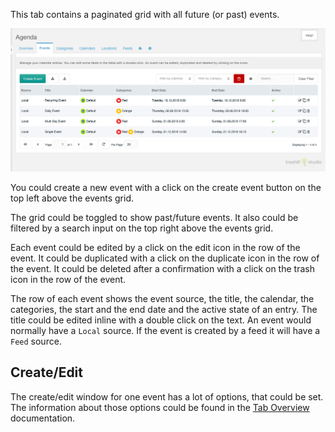 This tab contains a paginated grid with all future (or past) events.

[![](img/events.png)](img/events.png)

You could create a new event with a click on the create event button on the top
left above the events grid.

The grid could be toggled to show past/future events. It also could be
filtered by a search input on the top right above the events grid.

Each event could be edited by a click on the edit icon in the row of the event.
It could be duplicated with a click on the duplicate icon in the row of the
event. It could be deleted after a confirmation with a click on the trash icon
in the row of the event.

The row of each event shows the event source, the title, the calendar, the
categories, the start and the end date and the active state of an entry. The
title could be edited inline with a double click on the text. An event would
normally have a `Local` source. If the event is created by a feed it will have a
`Feed` source.

## Create/Edit

The create/edit window for one event has a lot of options, that could be set. The
information about those options could be found in the [Tab
Overview](01_Overview#createedit) documentation.
